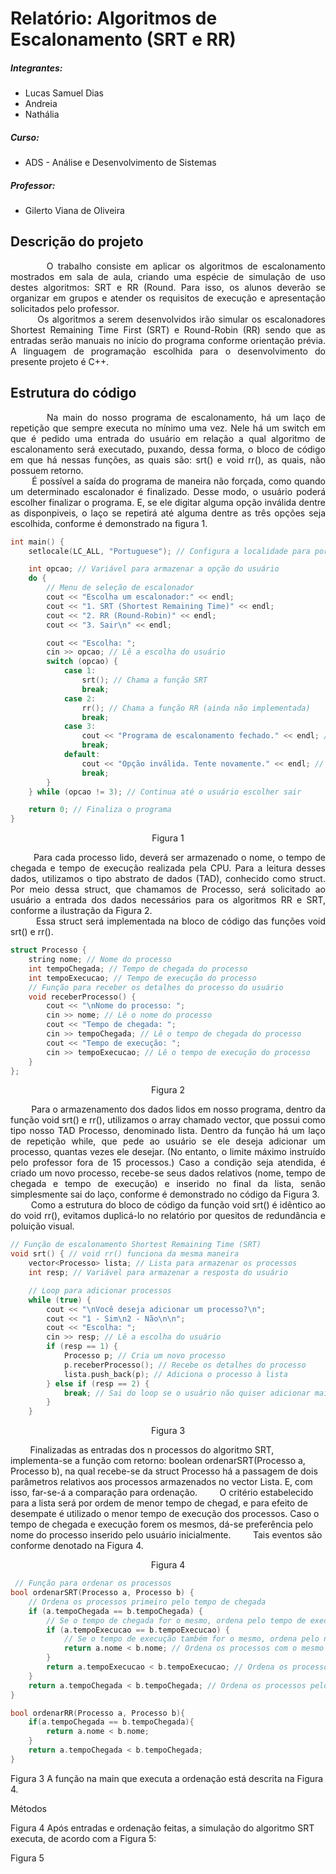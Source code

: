 # Relatório: Algoritmos de Escalonamento (SRT e RR)

##### Integrantes: 
+ Lucas Samuel Dias
+ Andreia
+ Nathália

##### Curso: 
+ ADS - Análise e Desenvolvimento de Sistemas

##### Professor: 
+ Gilerto Viana de Oliveira
  
## Descrição do projeto

<p align="justify">
&nbsp;&nbsp;&nbsp;&nbsp;&nbsp;&nbsp;&nbsp;&nbsp;O trabalho consiste em aplicar os algoritmos de escalonamento mostrados em sala de aula, criando uma espécie de simulação de uso destes algoritmos: SRT e RR (Round. Para isso, os alunos deverão se organizar em grupos e atender os requisitos de execução e apresentação solicitados pelo professor.<br>
&nbsp;&nbsp;&nbsp;&nbsp;&nbsp;&nbsp;&nbsp;&nbsp;Os algoritmos a serem desenvolvidos irão simular os escalonadores Shortest Remaining Time First (SRT) e Round-Robin (RR) sendo que as entradas serão manuais no início do programa conforme orientação prévia.
A linguagem de programação escolhida para o desenvolvimento do presente projeto é C++.
</p>

## Estrutura do código

<p align="justify">
&nbsp;&nbsp;&nbsp;&nbsp;&nbsp;&nbsp;&nbsp;&nbsp;Na main do nosso programa de escalonamento, há um laço de repetição que sempre executa no mínimo uma vez. Nele há um switch em que é pedido uma entrada do usuário em relação a qual algoritmo de escalonamento será executado, puxando, dessa forma, o bloco de código em que há nessas funções, as quais são: srt() e void rr(), as quais, não possuem retorno.<br>
&nbsp;&nbsp;&nbsp;&nbsp;&nbsp;&nbsp;&nbsp;&nbsp;É possível a saída do programa de maneira não forçada, como quando um determinado escalonador é finalizado. Desse modo, o usuário poderá escolher finalizar o programa. E, se ele digitar alguma opção inválida dentre as disponpiveis, o laço se repetirá até alguma dentre as três opções seja escolhida, conforme é demonstrado na figura 1.
</p>

~~~c++
int main() {
    setlocale(LC_ALL, "Portuguese"); // Configura a localidade para português para formatar a saída

    int opcao; // Variável para armazenar a opção do usuário
    do {
        // Menu de seleção de escalonador
        cout << "Escolha um escalonador:" << endl;
        cout << "1. SRT (Shortest Remaining Time)" << endl;
        cout << "2. RR (Round-Robin)" << endl;
        cout << "3. Sair\n" << endl;

        cout << "Escolha: ";
        cin >> opcao; // Lê a escolha do usuário
        switch (opcao) {
            case 1:
                srt(); // Chama a função SRT
                break;
            case 2:
                rr(); // Chama a função RR (ainda não implementada)
                break;
            case 3:
                cout << "Programa de escalonamento fechado." << endl; // Mensagem de saída
                break;
            default:
                cout << "Opção inválida. Tente novamente." << endl; // Mensagem para opções inválidas
                break;
        }
    } while (opcao != 3); // Continua até o usuário escolher sair

    return 0; // Finaliza o programa
}
~~~

<p align="center", color='blue'>
Figura 1
</p>

<p align="justify">
&nbsp;&nbsp;&nbsp;&nbsp;&nbsp;&nbsp;&nbsp;&nbsp;Para cada processo lido, deverá ser armazenado o nome, o tempo de chegada e tempo de execução realizada pela CPU. Para a leitura desses dados, utilizamos o tipo abstrato de dados (TAD), conhecido como struct. Por meio dessa struct, que chamamos de Processo, será solicitado ao usuário a entrada dos dados necessários para os algoritmos RR e SRT, conforme a ilustração da Figura 2.<br>
&nbsp;&nbsp;&nbsp;&nbsp;&nbsp;&nbsp;&nbsp;&nbsp;Essa struct será implementada na bloco de código das funções void srt() e rr().
</p>

~~~c++
struct Processo {
    string nome; // Nome do processo
    int tempoChegada; // Tempo de chegada do processo
    int tempoExecucao; // Tempo de execução do processo
    // Função para receber os detalhes do processo do usuário
    void receberProcesso() {
        cout << "\nNome do processo: ";
        cin >> nome; // Lê o nome do processo
        cout << "Tempo de chegada: ";
        cin >> tempoChegada; // Lê o tempo de chegada do processo
        cout << "Tempo de execução: ";
        cin >> tempoExecucao; // Lê o tempo de execução do processo
    }
};
~~~
<p align="center", color='blue'>
Figura 2
</p>

<p align="justify">
&nbsp;&nbsp;&nbsp;&nbsp;&nbsp;&nbsp;&nbsp;&nbsp;Para o armazenamento dos dados lidos em nosso programa, dentro da função void srt() e rr(), utilizamos o array chamado vector, que possui como tipo nosso TAD Processo, denominado lista. Dentro da função há um laço de repetição while, que pede ao usuário se ele deseja adicionar um processo, quantas vezes ele desejar. (No entanto, o limite máximo instruído pelo professor fora de 15 processos.) Caso a condição seja atendida, é criado um novo processo, recebe-se seus dados relativos (nome, tempo de chegada e tempo de execução) e inserido no final da lista, senão simplesmente sai do laço, conforme é demonstrado no código da Figura 3.<br>
&nbsp;&nbsp;&nbsp;&nbsp;&nbsp;&nbsp;&nbsp;&nbsp;Como a estrutura do bloco de código da função void srt() é idêntico ao do void rr(), evitamos duplicá-lo no relatório por quesitos de redundância e poluição visual.
</p>

~~~c++
// Função de escalonamento Shortest Remaining Time (SRT)
void srt() { // void rr() funciona da mesma maneira
    vector<Processo> lista; // Lista para armazenar os processos
    int resp; // Variável para armazenar a resposta do usuário

    // Loop para adicionar processos
    while (true) {
        cout << "\nVocê deseja adicionar um processo?\n";
        cout << "1 - Sim\n2 - Não\n\n";
        cout << "Escolha: ";
        cin >> resp; // Lê a escolha do usuário
        if (resp == 1) {
            Processo p; // Cria um novo processo
            p.receberProcesso(); // Recebe os detalhes do processo
            lista.push_back(p); // Adiciona o processo à lista
        } else if (resp == 2) {
            break; // Sai do loop se o usuário não quiser adicionar mais processos
        }
    }
~~~

<p align="center", color='blue'>
Figura 3
</p>

&nbsp;&nbsp;&nbsp;&nbsp;&nbsp;&nbsp;&nbsp;&nbsp;Finalizadas as entradas dos n processos do algoritmo SRT, implementa-se a função com retorno: boolean ordenarSRT(Processo a, Processo b), na qual recebe-se da struct Processo há a passagem de dois parâmetros relativos aos processos armazenados no vector Lista. E, com isso, far-se-á a comparação para ordenação. 
&nbsp;&nbsp;&nbsp;&nbsp;&nbsp;&nbsp;&nbsp;&nbsp;O critério estabelecido para a lista será por ordem de menor tempo de chegad, e para efeito de desempate é utilizado o menor tempo de execução dos processos. Caso o tempo de chegada e execução forem os mesmos, dá-se preferência pelo nome do processo inserido pelo usuário inicialmente.
&nbsp;&nbsp;&nbsp;&nbsp;&nbsp;&nbsp;&nbsp;&nbsp;Tais eventos são conforme denotado na Figura 4.

<p align="center", color='blue'>
Figura 4
</p>

~~~c++
 // Função para ordenar os processos
bool ordenarSRT(Processo a, Processo b) {
    // Ordena os processos primeiro pelo tempo de chegada
    if (a.tempoChegada == b.tempoChegada) {
        // Se o tempo de chegada for o mesmo, ordena pelo tempo de execução
        if (a.tempoExecucao == b.tempoExecucao) {
            // Se o tempo de execução também for o mesmo, ordena pelo nome
            return a.nome < b.nome; // Ordena os processos com o mesmo tempo de chegada e execução pelo nome
        }
        return a.tempoExecucao < b.tempoExecucao; // Ordena os processos pelo menor tempo de execução se os tempos de chegada forem iguais
    }
    return a.tempoChegada < b.tempoChegada; // Ordena os processos pelo menor tempo de chegada
}

bool ordenarRR(Processo a, Processo b){
    if(a.tempoChegada == b.tempoChegada){
        return a.nome < b.nome;
    }
    return a.tempoChegada < b.tempoChegada;
}
~~~

Figura 3
A função na main que executa a ordenação está descrita na Figura 4.


Métodos

Figura 4
Após entradas e ordenação feitas, a simulação do algoritmo SRT executa, de acordo com a Figura 5:

Figura 5

